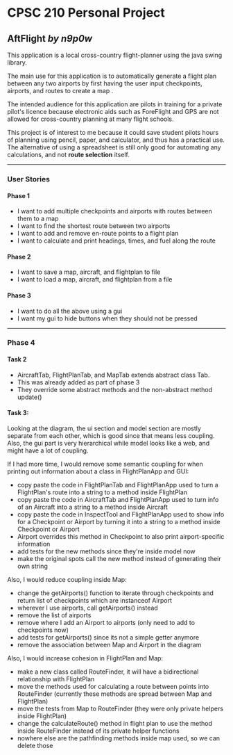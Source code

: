 # CPSC 210 Personal Project
## AftFlight *by n9p0w*

This application is a local cross-country flight-planner using the java swing library. <br>


The main use for this application is to automatically generate a flight plan between any two airports
by first having the user input checkpoints, airports, and routes to create a map . <br>

The intended audience for this application are pilots in training for a private pilot's licence
because electronic aids such as ForeFlight and GPS are not allowed for cross-country planning at many flight schools. <br>

This project is of interest to me because it could save student pilots hours of planning using pencil, paper, and calculator,
and thus has a practical use. The alternative of using a spreadsheet is still only good for automating any calculations, and not **route selection** itself.<br>

---
### User Stories
#### Phase 1
- I want to add multiple checkpoints and airports with routes between them to a map
- I want to find the shortest route between two airports
- I want to add and remove en-route points to a flight plan
- I want to calculate and print headings, times, and fuel along the route
#### Phase 2
- I want to save a map, aircraft, and flightplan to file
- I want to load a map, aircraft, and flightplan from a file
#### Phase 3
- I want to do all the above using a gui
- I want my gui to hide buttons when they should not be pressed
---
### Phase 4
#### Task 2
- AircraftTab, FlightPlanTab, and MapTab extends abstract class Tab.
- This was already added as part of phase 3
- They override some abstract methods and the non-abstract method update()
#### Task 3: 
Looking at the diagram, the ui section and model section are mostly separate from each other, which is good since that means less coupling. Also, the gui part is very hierarchical while model looks like a web, and might have a lot of coupling.
<br>

If I had more time, I would remove some semantic coupling for when printing out information about a class in FlightPlanApp and GUI:
- copy paste the code in FlightPlanTab and FlightPlanApp used to turn a FlightPlan's route into a string to a method inside FlightPlan
- copy paste the code in AircraftTab and FlightPlanApp used to turn info of an Aircraft into a string to a method inside Aircraft
- copy paste the code in InspectTool and FlightPlanApp used to show info for a Checkpoint or Airport by turning it into a string to a method inside Checkpoint or Airport
- Airport overrides this method in Checkpoint to also print airport-specific information
- add tests for the new methods since they're inside model now
- make the original spots call the new method instead of generating their own string <br>

Also, I would reduce coupling inside Map:
- change the getAirports() function to iterate through checkpoints and return list of checkpoints which are instanceof Airport
- wherever I use airports, call getAirports() instead
- remove the list of airports
- remove where I add an Airport to airports (only need to add to checkpoints now)
- add tests for getAirports() since its not a simple getter anymore
- remove the association between Map and Airport in the diagram <br>

Also, I would increase cohesion in FlightPlan and Map:
- make a new class called RouteFinder, it will have a bidirectional relationship with FlightPlan
- move the methods used for calculating a route between points into RouteFinder (currently these methods are spread between Map and FlightPlan)
- move the tests from Map to RouteFinder (they were only private helpers inside FlightPlan)
- change the calculateRoute() method in flight plan to use the method inside RouteFinder instead of its private helper functions
- nowhere else are the pathfinding methods inside map used, so we can delete those
